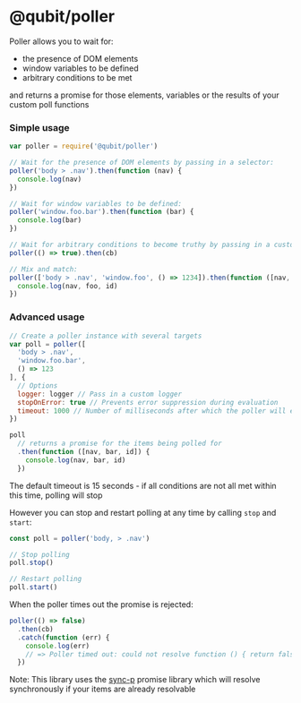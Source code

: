 @qubit/poller
=============

Poller allows you to wait for:
  - the presence of DOM elements
  - window variables to be defined
  - arbitrary conditions to be met

and returns a promise for those elements, variables or the results of your custom poll functions

### Simple usage

```js
var poller = require('@qubit/poller')

// Wait for the presence of DOM elements by passing in a selector:
poller('body > .nav').then(function (nav) {
  console.log(nav)
})

// Wait for window variables to be defined:
poller('window.foo.bar').then(function (bar) {
  console.log(bar)
})

// Wait for arbitrary conditions to become truthy by passing in a custom function:
poller(() => true).then(cb)

// Mix and match:
poller(['body > .nav', 'window.foo', () => 1234]).then(function ([nav, foo, id]) {
  console.log(nav, foo, id)
})
```

### Advanced usage

```js
// Create a poller instance with several targets
var poll = poller([
  'body > .nav',
  'window.foo.bar',
  () => 123
], {
  // Options
  logger: logger // Pass in a custom logger
  stopOnError: true // Prevents error suppression during evaluation
  timeout: 1000 // Number of milliseconds after which the poller will expire unresolved items
})

poll
  // returns a promise for the items being polled for
  .then(function ([nav, bar, id]) {
    console.log(nav, bar, id)
  })

```

The default timeout is 15 seconds - if all conditions are not all met within this time, polling will stop

However you can stop and restart polling at any time by calling `stop` and `start`:
```js
const poll = poller('body, > .nav')

// Stop polling
poll.stop()

// Restart polling
poll.start()
```

When the poller times out the promise is rejected:
```js
poller(() => false)
  .then(cb)
  .catch(function (err) {
    console.log(err)
    // => Poller timed out: could not resolve function () { return false }
  })

```
Note: This library uses the [sync-p](https://github.com/QubitProducts/sync-p) promise library which will resolve synchronously if your items are already resolvable

